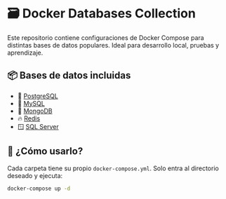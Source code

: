 # 🗃️ Docker Databases Collection

Este repositorio contiene configuraciones de Docker Compose para distintas bases de datos populares. Ideal para desarrollo local, pruebas y aprendizaje.

## 📦 Bases de datos incluidas

- 🐘 [PostgreSQL](./postgres)
- 🐬 [MySQL](./mysql)
- 🍃 [MongoDB](./mongo)
- 🔥 [Redis](./redis)
- 🪟 [SQL Server](./sqlserver)

## 🚀 ¿Cómo usarlo?

Cada carpeta tiene su propio `docker-compose.yml`. Solo entra al directorio deseado y ejecuta:

```bash
docker-compose up -d

